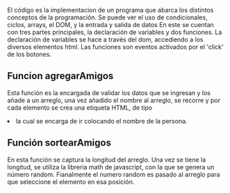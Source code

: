 El código es la implementacion de un programa que abarca los distintos conceptos de la programación. 
Se puede ver el uso de condicionales, ciclos, arrays, el DOM, y la entrada y salida de datos
En este se cuentan con tres partes principales, la declaración de variables y dos funciones.
La declaración de variables se hace a través del dom, accediendo a los diversos elementos html.
Las funciones son eventos activados por el 'click' de los botones.
## Funcion agregarAmigos
Esta función es la encargada de validar los datos que se ingresan y los añade a un arreglo,
una vez añadido el nombre al arreglo, se recorre y por cada elemento se crea una etiqueta HTML,
de tipo <li> la cual se encarga de ir colocando el nombre de la persona.
## Función sortearAmigos
En esta función se captura la longitud del arreglo.
Una vez se tiene la longitud, se utiliza la libreria math de javascript, con la que se genera un número random.
Fianalmente el numero random es pasado al arreglo para que seleccione el elemento en esa posición.

